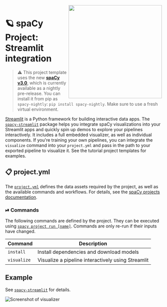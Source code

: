 <img src="https://user-images.githubusercontent.com/13643239/85388081-f2da8700-b545-11ea-9bd4-e303d3c5763c.png" width="300" height="auto" align="right" />

<!-- SPACY PROJECT: AUTO-GENERATED DOCS START (do not remove) -->

# 🪐 spaCy Project: Streamlit integration

> ⚠️ This project template uses the new
> [**spaCy v3.0**](https://nightly.spacy.io), which is currently available as a
> nightly pre-release. You can install it from pip as `spacy-nightly`:
> `pip install spacy-nightly`. Make sure to use a fresh virtual environment.

[Streamlit](https://streamlit.io) is a Python framework for building interactive
data apps. The [`spacy-streamlit`](https://github.com/explosion/spacy-streamlit)
package helps you integrate spaCy visualizations into your Streamlit apps and
quickly spin up demos to explore your pipelines interactively. It includes a
full embedded visualizer, as well as individual components. If you're training
your own pipelines, you can integrate the `visualize` command into your
`project.yml` and pass in the path to your exported pipeline to visualize it.
See the tutorial project templates for examples.

## 📋 project.yml

The [`project.yml`](project.yml) defines the data assets required by the
project, as well as the available commands and workflows. For details, see the
[spaCy projects documentation](https://nightly.spacy.io/usage/projects).

### ⏯ Commands

The following commands are defined by the project. They can be executed using
[`spacy project run [name]`](https://nightly.spacy.io/api/cli#project-run).
Commands are only re-run if their inputs have changed.

| Command     | Description                                        |
| ----------- | -------------------------------------------------- |
| `install`   | Install dependencies and download models           |
| `visualize` | Visualize a pipeline interactively using Streamlit |

<!-- SPACY PROJECT: AUTO-GENERATED DOCS END (do not remove) -->

## Example

See [`spacy-streamlit`](https://github.com/explosion/spacy-streamlit) for
details.

![Screenshot of visualizer](https://user-images.githubusercontent.com/13643239/85388081-f2da8700-b545-11ea-9bd4-e303d3c5763c.png)

